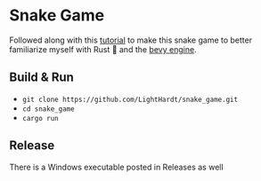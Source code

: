# Snake Game
Followed along with this [tutorial](https://mbuffett.com/posts/bevy-snake-tutorial/) to make this snake game to better familiarize myself with Rust :crab: and the [bevy engine](https://github.com/bevyengine/bevy).
## Build & Run

- `git clone https://github.com/LightHardt/snake_game.git`
- `cd snake_game`
- `cargo run`

## Release

There is a Windows executable posted in Releases as well
